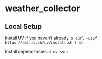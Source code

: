 # weather_collector

## Local Setup

Install UV if you haven't already:
`$ curl -LsSf https://astral.sh/uv/install.sh | sh`

Install dependencies:
`$ uv sync`
